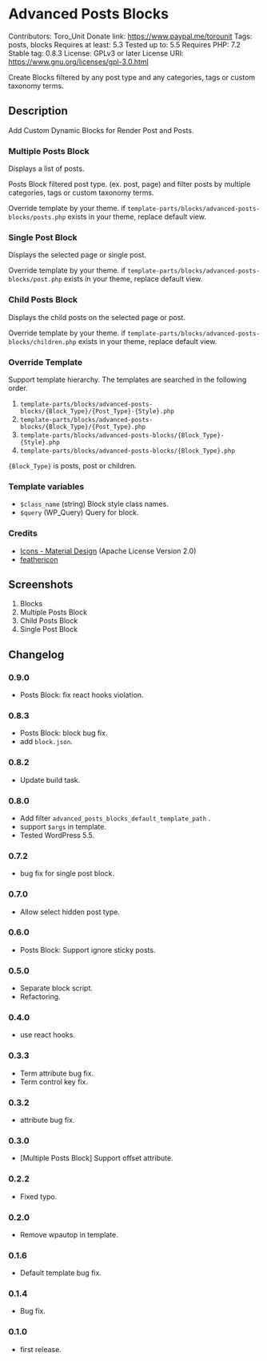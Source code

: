 # Advanced Posts Blocks
Contributors:      Toro_Unit
Donate link:       https://www.paypal.me/torounit
Tags:              posts, blocks
Requires at least: 5.3
Tested up to:      5.5
Requires PHP:      7.2
Stable tag:        0.8.3
License:           GPLv3 or later
License URI:       https://www.gnu.org/licenses/gpl-3.0.html

Create Blocks filtered by any post type and any categories, tags or custom taxonomy terms.

## Description

Add Custom Dynamic Blocks for Render Post and Posts.

### Multiple Posts Block

Displays a list of posts.

Posts Block filtered post type. (ex. post, page) and filter posts by multiple categories, tags or custom taxonomy terms.

Override template by your theme. if `template-parts/blocks/advanced-posts-blocks/posts.php` exists in your theme, replace default view.

### Single Post Block

Displays the selected page or single post.

Override template by your theme. if `template-parts/blocks/advanced-posts-blocks/post.php` exists in your theme, replace default view.

### Child Posts Block

Displays the child posts on the selected page or post.

Override template by your theme. if `template-parts/blocks/advanced-posts-blocks/children.php` exists in your theme, replace default view.



### Override Template

Support template hierarchy. The templates are searched in the following order.

1. `template-parts/blocks/advanced-posts-blocks/{Block_Type}/{Post_Type}-{Style}.php`
2. `template-parts/blocks/advanced-posts-blocks/{Block_Type}/{Post_Type}.php`
3. `template-parts/blocks/advanced-posts-blocks/{Block_Type}-{Style}.php`
4. `template-parts/blocks/advanced-posts-blocks/{Block_Type}.php`

`{Block_Type}` is posts, post or children.

### Template variables

* `$class_name` (string) Block style class names.
* `$query` (WP_Query) Query for block.


### Credits

* [Icons - Material Design](https://material.io/tools/icons/) (Apache License Version 2.0)
* [feathericon](https://feathericon.com/)

## Screenshots

1. Blocks
2. Multiple Posts Block
3. Child Posts Block
4. Single Post Block


## Changelog

### 0.9.0
* Posts Block: fix react hooks violation.

### 0.8.3
* Posts Block: block bug fix.
* add `block.json`.

### 0.8.2
* Update build task.

### 0.8.0
* Add filter `advanced_posts_blocks_default_template_path` .
* support `$args` in template.
* Tested WordPress 5.5.

### 0.7.2
* bug fix for single post block.

### 0.7.0
* Allow select hidden post type.

### 0.6.0
* Posts Block: Support ignore sticky posts.

### 0.5.0
* Separate block script.
* Refactoring.

### 0.4.0
* use react hooks.

### 0.3.3
* Term attribute bug fix.
* Term control key fix.

### 0.3.2
* attribute bug fix.


### 0.3.0
* [Multiple Posts Block] Support offset attribute.

### 0.2.2
* Fixed typo.

### 0.2.0
* Remove wpautop in template.

### 0.1.6
* Default template bug fix.

### 0.1.4
* Bug fix.

### 0.1.0
* first release.

